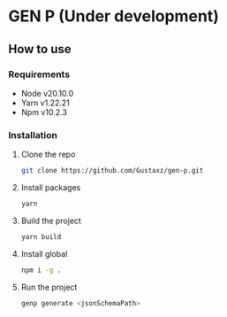 # GEN P (Under development)

## How to use

### Requirements

-   Node v20.10.0
-   Yarn v1.22.21
-   Npm v10.2.3

### Installation

1. Clone the repo
    ```sh
    git clone https://github.com/Gustaxz/gen-p.git
    ```
2. Install packages
    ```sh
    yarn
    ```
3. Build the project
    ```sh
    yarn build
    ```
4. Install global
    ```sh
    npm i -g .
    ```
5. Run the project
    ```sh
    genp generate <jsonSchemaPath>
    ```
